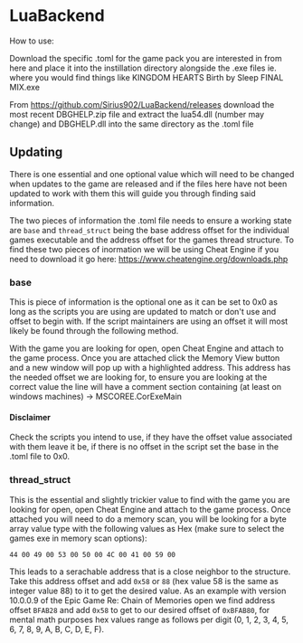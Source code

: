 # LuaBackend

How to use:

Download the specific .toml for the game pack you are interested in from here and place it into the instillation directory alongside the .exe files ie. where you would find things like KINGDOM HEARTS Birth by Sleep FINAL MIX.exe

From https://github.com/Sirius902/LuaBackend/releases download the most recent DBGHELP.zip file and extract the lua54.dll (number may change) and DBGHELP.dll into the same directory as the .toml file

## Updating

There is one essential and one optional value which will need to be changed when updates to the game are released and if the files here have not been updated to work with them this will guide you through finding said information.

The two pieces of information the .toml file needs to ensure a working state are `base` and `thread_struct` being the base address offset for the individual games executable and the address offset for the games thread structure. To find these two pieces of inormation we will be using Cheat Engine if you need to download it go here: https://www.cheatengine.org/downloads.php

### base

This is piece of information is the optional one as it can be set to 0x0 as long as the scripts you are using are updated to match or don't use and offset to begin with. If the script maintainers are using an offset it will most likely be found through the following method.

With the game you are looking for open, open Cheat Engine and attach to the game process. Once you are attached click the Memory View button and a new window will pop up with a highlighted address. This address has the needed offset we are looking for, to ensure you are looking at the correct value the line will have a comment section containing (at least on windows machines) -> MSCOREE.CorExeMain

#### Disclaimer

Check the scripts you intend to use, if they have the offset value associated with them leave it be, if there is no offset in the script set the base in the .toml file to 0x0.

### thread_struct

This is the essential and slightly trickier value to find with the game you are looking for open, open Cheat Engine and attach to the game process. Once attached you will need to do a memory scan, you will be looking for a byte array value type with the following values as Hex (make sure to select the games exe in memory scan options):

```
44 00 49 00 53 00 50 00 4C 00 41 00 59 00
```

This leads to a serachable address that is a close neighbor to the structure. Take this address offset and add `0x58` or `88` (hex value 58 is the same as integer value 88) to it to get the desired value. As an example with version 10.0.0.9 of the Epic Game Re: Chain of Memories open we find address offset `BFAB28` and add `0x58` to get to our desired offset of `0xBFAB80`, for mental math purposes hex values range as follows per digit (0, 1, 2, 3, 4, 5, 6, 7, 8, 9, A, B, C, D, E, F).
